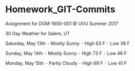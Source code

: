 # Homework_GIT-Commits
Assignment for DGM-1600-001 @ UVU Summer 2017

30 Day Weather for Salem, UT

Saturday, May 13th
	⁃	Mostly Sunny
	⁃	High 63 F
	⁃	Low 38 F

Sunday, May 14th
	⁃	Mostly Sunny
	⁃	High 73 F
	⁃	Low 46 F

Monday, May 15th
	⁃	Partly Cloudy
	⁃	High 69 F
	⁃	Low 41 F
